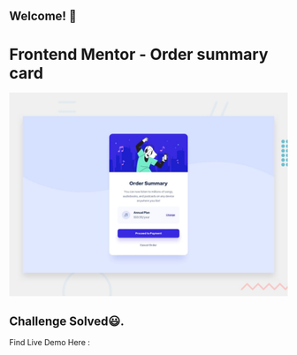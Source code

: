 ## Welcome! 👋

# Frontend Mentor - Order summary card

![Design preview for the Order summary card coding challenge](./design/desktop-preview.jpg)

## Challenge Solved😃.

Find Live Demo Here :
